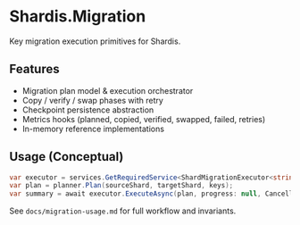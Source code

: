 # Shardis.Migration

Key migration execution primitives for Shardis.

## Features

- Migration plan model & execution orchestrator
- Copy / verify / swap phases with retry
- Checkpoint persistence abstraction
- Metrics hooks (planned, copied, verified, swapped, failed, retries)
- In-memory reference implementations

## Usage (Conceptual)

```csharp
var executor = services.GetRequiredService<ShardMigrationExecutor<string>>();
var plan = planner.Plan(sourceShard, targetShard, keys);
var summary = await executor.ExecuteAsync(plan, progress: null, CancellationToken.None);
```

See `docs/migration-usage.md` for full workflow and invariants.
